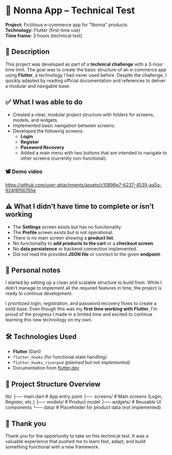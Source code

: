 # 🛒 Nonna App – Technical Test

**Project:** Fictitious e-commerce app for "Nonna" products  
**Technology:** Flutter (first-time use)  
**Time frame:** 3 hours (technical test)


## 📌 Description

This project was developed as part of a **technical challenge** with a 3-hour time limit. The goal was to create the basic structure of an e-commerce app using **Flutter**, a technology I had never used before. Despite the challenge, I quickly adapted by reading official documentation and references to deliver a modular and navigable base.


## ✅ What I was able to do

- Created a clear, modular project structure with folders for screens, models, and widgets.
- Implemented basic navigation between screens.
- Developed the following screens:
  - **Login**
  - **Register**
  - **Password Recovery**
  - Added a main menu with two buttons that are intended to navigate to other screens (currently non-functional).

### 📽 Demo video
https://github.com/user-attachments/assets/c10896e7-6237-4539-aa5a-924f8f56765e

## ⚠️ What I didn’t have time to complete or isn’t working

- The **Settings** screen exists but has no functionality.
- The **Profile** screen exists but is not operational.
- There is no main screen showing a **product list**.
- No functionality to **add products to the cart** or a **checkout screen**.
- No **data persistence** or backend connection implemented.
- Did not read the provided **JSON file** or connect to the given **endpoint**.


## 📝 Personal notes

I started by setting up a clean and scalable structure to build from. While I didn’t manage to implement all the required features in time, the project is ready to continue development.

I prioritized login, registration, and password recovery flows to create a solid base. Even though this was my **first time working with Flutter**, I'm proud of the progress I made in a limited time and excited to continue learning this new technology on my own.


## 🛠️ Technologies Used

- **Flutter** (Dart)  
- `flutter_hooks` (for functional state handling)  
- `flutter_hooks_riverpod` *(planned but not implemented)*  
- Documentation from [flutter.dev](https://docs.flutter.dev)


## 📁 Project Structure Overview

lib/
├── main.dart # App entry point
├── screens/ # Main screens (Login, Register, etc.)
├── models/ # Product model
├── widgets/ # Reusable UI components
└── data/ # Placeholder for product data (not implemented)


## 🙏 Thank you

Thank you for the opportunity to take on this technical test. It was a valuable experience that pushed me to learn fast, adapt, and build something functional with a new framework.


